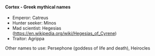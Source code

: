 #### Cortex - Greek mythical names
- Emperor: Catreus
- Hunter seeker: Minos
- Mad scientist: Hegesias (https://en.wikipedia.org/wiki/Hegesias_of_Cyrene)
- Traitor: Agrippa

Other names to use: Persephone (goddess of life and death), Heirocles
